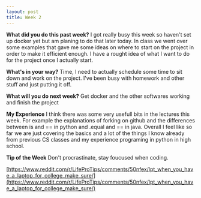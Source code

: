 ```yaml
---
layout: post
title: Week 2
---
```



**What did you do this past week?**
I got really busy this week so haven't set up docker yet but am planing to do that later today. In class we went over some examples that gave me some ideas on where to start on the project in order to make it efficient enough. I have a rought idea of what I want to do for the project once I actually start.

**What's in your way?**
Time, I need to actually schedule some time to sit down and work on the project. I've been busy with homework and other stuff and just putting it off.

**What will you do next week?**
Get docker and the other softwares working and finish the project

**My Experience**
I think there was some very usefull bits in the lectures this week. For example the explanations of forking on github and the differences between is and == in python and .equal and == in java. Overall I feel like so far we are just covering the basics and a lot of the things I know already from previous CS classes and my experience programing in python in high school.

**Tip of the Week**
Don't procrastinate, stay foucused when coding.

[https://www.reddit.com/r/LifeProTips/comments/50nfex/lpt_when_you_have_a_laptop_for_college_make_sure/](https://www.reddit.com/r/LifeProTips/comments/50nfex/lpt_when_you_have_a_laptop_for_college_make_sure/)

